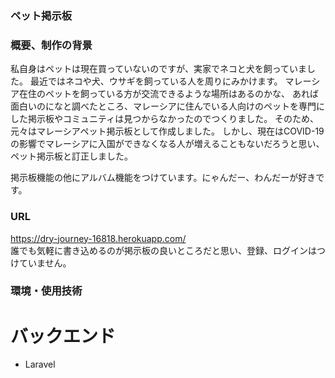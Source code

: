 <h3>ペット掲示板</h3>


<h3>概要、制作の背景</h3>
私自身はペットは現在買っていないのですが、実家でネコと犬を飼っていました。
最近ではネコや犬、ウサギを飼っている人を周りにみかけます。
マレーシア在住のペットを飼っている方が交流できるような場所はあるのかな、
あれば面白いのになと調べたところ、マレーシアに住んでいる人向けのペットを専門にした掲示板やコミュニティは見つからなかったのでつくりました。
そのため、元々はマレーシアペット掲示板として作成しました。
しかし、現在はCOVID-19の影響でマレーシアに入国ができなくなる人が増えることもないだろうと思い、ペット掲示板と訂正しました。


掲示板機能の他にアルバム機能をつけています。にゃんだー、わんだーが好きです。


<h3>URL</h3>

https://dry-journey-16818.herokuapp.com/
<br>
誰でも気軽に書き込めるのが掲示板の良いところだと思い、登録、ログインはつけていません。


<h3>環境・使用技術</h3>

<h1>バックエンド</h1>
<ul>
<li>Laravel</li>
</ul>


